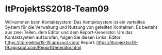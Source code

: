 # ItProjektSS2018-Team09

Willkommen beim Kontaktsystem!
Das Kontaktsystem ist ein verteiltes System für die Verwaltung und Nutzung von geteilten Kontakten. Es besteht aus zwei Teilen, dem Editor und dem Report-Generator.
Um das Kontaktsystem aufzurufen, folgen Sie diesen Links:
Editor: https://itprojektss18-t9.appspot.com/ 
Report: https://itprojektss18-t9.appspot.com/ReportGenerator.html 
